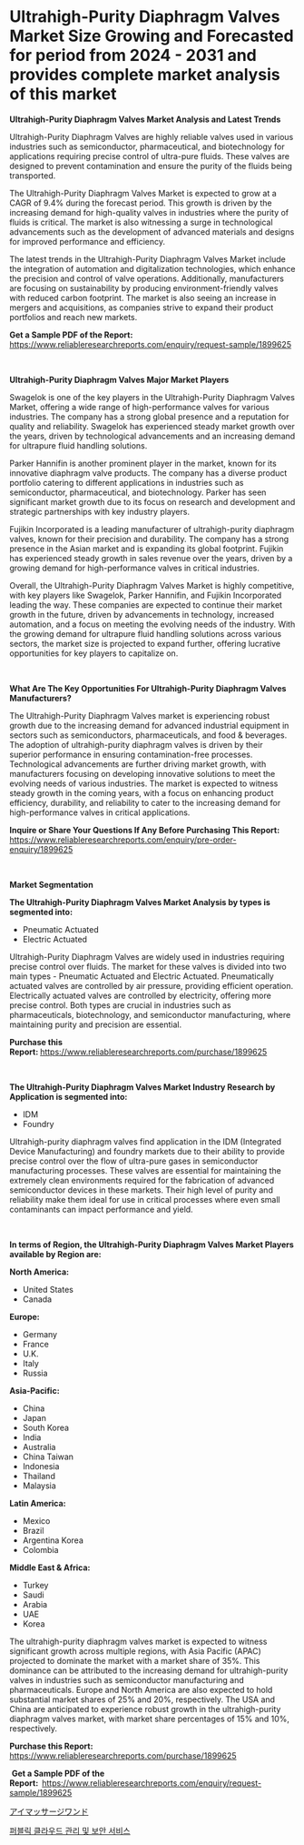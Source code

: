 <p><h1>Ultrahigh-Purity Diaphragm Valves Market Size Growing and Forecasted for period from 2024 - 2031 and provides complete market analysis of this market</h1></p><p><strong>Ultrahigh-Purity Diaphragm Valves Market Analysis and Latest Trends</strong></p>
<p><p>Ultrahigh-Purity Diaphragm Valves are highly reliable valves used in various industries such as semiconductor, pharmaceutical, and biotechnology for applications requiring precise control of ultra-pure fluids. These valves are designed to prevent contamination and ensure the purity of the fluids being transported.</p><p>The Ultrahigh-Purity Diaphragm Valves Market is expected to grow at a CAGR of 9.4% during the forecast period. This growth is driven by the increasing demand for high-quality valves in industries where the purity of fluids is critical. The market is also witnessing a surge in technological advancements such as the development of advanced materials and designs for improved performance and efficiency.</p><p>The latest trends in the Ultrahigh-Purity Diaphragm Valves Market include the integration of automation and digitalization technologies, which enhance the precision and control of valve operations. Additionally, manufacturers are focusing on sustainability by producing environment-friendly valves with reduced carbon footprint. The market is also seeing an increase in mergers and acquisitions, as companies strive to expand their product portfolios and reach new markets.</p></p>
<p><strong>Get a Sample PDF of the Report:&nbsp;</strong> <a href="https://www.reliableresearchreports.com/enquiry/request-sample/1899625">https://www.reliableresearchreports.com/enquiry/request-sample/1899625</a></p>
<p>&nbsp;</p>
<p><strong>Ultrahigh-Purity Diaphragm Valves Major Market Players</strong></p>
<p><p>Swagelok is one of the key players in the Ultrahigh-Purity Diaphragm Valves Market, offering a wide range of high-performance valves for various industries. The company has a strong global presence and a reputation for quality and reliability. Swagelok has experienced steady market growth over the years, driven by technological advancements and an increasing demand for ultrapure fluid handling solutions.</p><p>Parker Hannifin is another prominent player in the market, known for its innovative diaphragm valve products. The company has a diverse product portfolio catering to different applications in industries such as semiconductor, pharmaceutical, and biotechnology. Parker has seen significant market growth due to its focus on research and development and strategic partnerships with key industry players.</p><p>Fujikin Incorporated is a leading manufacturer of ultrahigh-purity diaphragm valves, known for their precision and durability. The company has a strong presence in the Asian market and is expanding its global footprint. Fujikin has experienced steady growth in sales revenue over the years, driven by a growing demand for high-performance valves in critical industries.</p><p>Overall, the Ultrahigh-Purity Diaphragm Valves Market is highly competitive, with key players like Swagelok, Parker Hannifin, and Fujikin Incorporated leading the way. These companies are expected to continue their market growth in the future, driven by advancements in technology, increased automation, and a focus on meeting the evolving needs of the industry. With the growing demand for ultrapure fluid handling solutions across various sectors, the market size is projected to expand further, offering lucrative opportunities for key players to capitalize on.</p></p>
<p>&nbsp;</p>
<p><strong>What Are The Key Opportunities For Ultrahigh-Purity Diaphragm Valves Manufacturers?</strong></p>
<p><p>The Ultrahigh-Purity Diaphragm Valves market is experiencing robust growth due to the increasing demand for advanced industrial equipment in sectors such as semiconductors, pharmaceuticals, and food & beverages. The adoption of ultrahigh-purity diaphragm valves is driven by their superior performance in ensuring contamination-free processes. Technological advancements are further driving market growth, with manufacturers focusing on developing innovative solutions to meet the evolving needs of various industries. The market is expected to witness steady growth in the coming years, with a focus on enhancing product efficiency, durability, and reliability to cater to the increasing demand for high-performance valves in critical applications.</p></p>
<p><strong>Inquire or Share Your Questions If Any Before Purchasing This Report:</strong> <a href="https://www.reliableresearchreports.com/enquiry/pre-order-enquiry/1899625">https://www.reliableresearchreports.com/enquiry/pre-order-enquiry/1899625</a></p>
<p>&nbsp;</p>
<p><strong>Market Segmentation</strong></p>
<p><strong>The Ultrahigh-Purity Diaphragm Valves Market Analysis by types is segmented into:</strong></p>
<p><ul><li>Pneumatic Actuated</li><li>Electric Actuated</li></ul></p>
<p><p>Ultrahigh-Purity Diaphragm Valves are widely used in industries requiring precise control over fluids. The market for these valves is divided into two main types - Pneumatic Actuated and Electric Actuated. Pneumatically actuated valves are controlled by air pressure, providing efficient operation. Electrically actuated valves are controlled by electricity, offering more precise control. Both types are crucial in industries such as pharmaceuticals, biotechnology, and semiconductor manufacturing, where maintaining purity and precision are essential.</p></p>
<p><strong>Purchase this Report:&nbsp;</strong><a href="https://www.reliableresearchreports.com/purchase/1899625">https://www.reliableresearchreports.com/purchase/1899625</a></p>
<p>&nbsp;</p>
<p><strong>The Ultrahigh-Purity Diaphragm Valves Market Industry Research by Application is segmented into:</strong></p>
<p><ul><li>IDM</li><li>Foundry</li></ul></p>
<p><p>Ultrahigh-purity diaphragm valves find application in the IDM (Integrated Device Manufacturing) and foundry markets due to their ability to provide precise control over the flow of ultra-pure gases in semiconductor manufacturing processes. These valves are essential for maintaining the extremely clean environments required for the fabrication of advanced semiconductor devices in these markets. Their high level of purity and reliability make them ideal for use in critical processes where even small contaminants can impact performance and yield.</p></p>
<p>&nbsp;</p>
<p><strong>In terms of Region, the Ultrahigh-Purity Diaphragm Valves Market Players available by Region are:</strong></p>
<p>
    <p> <strong> North America: </strong>
        <ul>
            <li>United States</li>
            <li>Canada</li>
        </ul>
        </p> 
    <p> <strong> Europe: </strong>
        <ul>
            <li>Germany</li>
            <li>France</li>
            <li>U.K.</li>
            <li>Italy</li>
            <li>Russia</li>
        </ul>
        </p> 
    <p> <strong> Asia-Pacific: </strong>
        <ul>
            <li>China</li>
            <li>Japan</li>
            <li>South Korea</li>
            <li>India</li>
            <li>Australia</li>
            <li>China Taiwan</li>
            <li>Indonesia</li>
            <li>Thailand</li>
            <li>Malaysia</li>
        </ul>
        </p> 
    <p> <strong> Latin America: </strong>
        <ul>
            <li>Mexico</li>
            <li>Brazil</li>
            <li>Argentina Korea</li>
            <li>Colombia</li>
        </ul>
        </p> 
    <p> <strong> Middle East & Africa: </strong>
        <ul>
            <li>Turkey</li>
            <li>Saudi</li>
            <li>Arabia</li>
            <li>UAE</li>
            <li>Korea</li>
        </ul>
    </p>
    </p>
<p><p>The ultrahigh-purity diaphragm valves market is expected to witness significant growth across multiple regions, with Asia Pacific (APAC) projected to dominate the market with a market share of 35%. This dominance can be attributed to the increasing demand for ultrahigh-purity valves in industries such as semiconductor manufacturing and pharmaceuticals. Europe and North America are also expected to hold substantial market shares of 25% and 20%, respectively. The USA and China are anticipated to experience robust growth in the ultrahigh-purity diaphragm valves market, with market share percentages of 15% and 10%, respectively.</p></p>
<p><strong>Purchase this Report: </strong><a href="https://www.reliableresearchreports.com/purchase/1899625">https://www.reliableresearchreports.com/purchase/1899625</a></p>
<p>&nbsp;<strong>Get a Sample PDF of the Report:&nbsp;&nbsp;</strong><a href="https://www.reliableresearchreports.com/enquiry/request-sample/1899625">https://www.reliableresearchreports.com/enquiry/request-sample/1899625</a></p>
<p><strong></strong></p>
<p><p><a href="https://github.com/mreklxf44233/Market-Research-Report-List-1/blob/main/626910013982.md">アイマッサージワンド</a></p><p><a href="https://github.com/oajzkywllm460/Market-Research-Report-List-1/blob/main/375084113003.md">퍼블릭 클라우드 관리 및 보안 서비스</a></p></p>